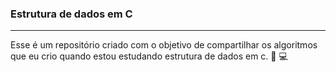 ### Estrutura de dados em C
___

Esse é um repositório criado com o objetivo de compartilhar os algoritmos que eu crio quando estou estudando estrutura de dados em c. :book: :computer:
